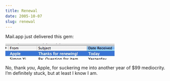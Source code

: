 ```yaml
---
title: Renewal
date: 2005-10-07
slug: renewal
---
```

<p>Mail.app just delivered this gem:</p>

<p><img src="/assets/img/dotmacrenewal.jpg" width="341" height="50" class="imgcenter" /></p>

<p>No, thank <em>you</em>, Apple, for suckering me into another year of $99 mediocrity. I&#8217;m definitely stuck, but at least I know I am.</p>